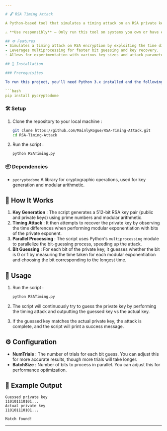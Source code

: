 ```yaml
---

# 🔓 RSA Timing Attack

A Python-based tool that simulates a timing attack on an RSA private key using the public key and private exponent. The script uses a multiprocessing approach to optimize the attack.

⚠️ **Use responsibly** – Only run this tool on systems you own or have explicit permission to test.

## ⚙️ Features
- Simulates a timing attack on RSA encryption by exploiting the time differences in modular exponentiation.
- Leverages multiprocessing for faster bit guessing and key recovery.
- Allows for experimentation with various key sizes and attack parameters.

## 🚀 Installation

### Prerequisites

To run this project, you'll need Python 3.x installed and the following dependencies :

```bash
pip install pycryptodome
```

### 🛠️ Setup

1. Clone the repository to your local machine :

   ```bash
   git clone https://github.com/MainlyRogue/RSA-Timing-Attack.git
   cd RSA-Timing-Attack
   ```

2. Run the script :

   ```bash
   python RSATiming.py
   ```

### 📦 Dependencies

- `pycryptodome` A library for cryptographic operations, used for key generation and modular arithmetic.

## 🛑 How It Works

1. **Key Generation** : The script generates a 512-bit RSA key pair (public and private keys) using prime numbers and modular arithmetic.
2. **Timing Attack** : It then attempts to recover the private key by observing the time differences when performing modular exponentiation with bits of the private exponent.
3. **Parallel Processing** : The script uses Python's `multiprocessing` module to parallelize the bit-guessing process, speeding up the attack.
4. **Bit Guessing** : For each bit of the private key, it guesses whether the bit is 0 or 1 by measuring the time taken for each modular exponentiation and choosing the bit corresponding to the longest time.

## 📝 Usage

1. Run the script :
   ```bash
   python RSATiming.py
   ```

2. The script will continuously try to guess the private key by performing the timing attack and outputting the guessed key vs the actual key.
3. If the guessed key matches the actual private key, the attack is complete, and the script will print a success message.

## ⚙️ Configuration

- **NumTrials** : The number of trials for each bit guess. You can adjust this for more accurate results, though more trials will take longer.
- **BatchSize** : Number of bits to process in parallel. You can adjust this for performance optimization.

## 🧰 Example Output

```text
Guessed private key
110101110101...
Actual private key
110101110101...

Match found!
```

---
```

